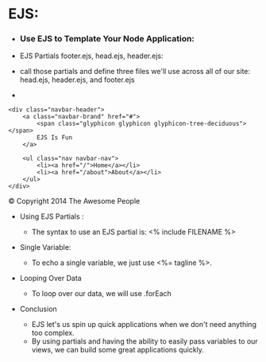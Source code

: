 # EJS:


 - ### Use EJS to Template Your Node Application:
 
  - EJS Partials footer.ejs, head.ejs, header.ejs:
   -  call those partials and define three files we'll use across all of our site: head.ejs, header.ejs, and footer.ejs
   
   - <!-- views/partials/head.ejs -->
<meta charset="UTF-8">
<title>Super Awesome</title>

<!-- CSS (load bootstrap from a CDN) -->
<link rel="stylesheet" href="//maxcdn.bootstrapcdn.com/bootstrap/3.2.0/css/bootstrap.min.css">
<style>
    body    { padding-top:50px; }
</style>
<!-- views/partials/header.ejs -->

<nav class="navbar navbar-default" role="navigation">
<div class="container-fluid">

    <div class="navbar-header">
        <a class="navbar-brand" href="#">
            <span class="glyphicon glyphicon glyphicon-tree-deciduous"></span>
            EJS Is Fun
        </a>

        <ul class="nav navbar-nav">
            <li><a href="/">Home</a></li>
            <li><a href="/about">About</a></li>
        </ul>
    </div>

</div>
</nav>
<!-- views/partials/footer.ejs -->
<p class="text-center text-muted">© Copyright 2014 The Awesome People</p>

- Using EJS Partials :
  -  The syntax to use an EJS partial is: <% include FILENAME %>
- Single Variable:
  - To echo a single variable, we just use <%= tagline %>.
  
- Looping Over Data
  - To loop over our data, we will use .forEach

- Conclusion
  - EJS let's us spin up quick applications when we don't need anything too complex.
  - By using partials and having the ability to easily pass variables to our views, we can build some great applications quickly.
